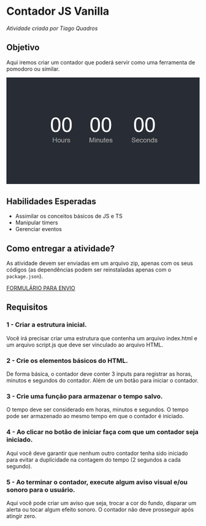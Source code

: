 # Contador JS Vanilla
*Atividade criada por Tiago Quadros*

## Objetivo
Aqui iremos criar um contador que poderá servir como uma ferramenta de pomodoro ou similar.

![Exemplo](exemplo.png)

## Habilidades Esperadas
- Assimilar os conceitos básicos de JS e TS
- Manipular timers
- Gerenciar eventos

## Como entregar a atividade?
As atividade devem ser enviadas em um arquivo zip, apenas com os seus códigos (as dependências podem ser reinstaladas apenas com o `package.json`).

[FORMULÁRIO PARA ENVIO](https://forms.gle/iJKx4yrXPouE5KpU8)

## Requisitos

### 1 - Criar a estrutura inicial.
Você irá precisar criar uma estrutura que contenha um arquivo index.html e um arquivo script.js que deve ser vinculado ao arquivo HTML.

### 2 - Crie os elementos básicos do HTML.
De forma básica, o contador deve conter 3 inputs para registrar as horas, minutos e segundos do contador. Além de um botão para iniciar o contador.

### 3 - Crie uma função para armazenar o tempo salvo.
O tempo deve ser considerado em horas, minutos e segundos. O tempo pode ser armazenado ao mesmo tempo em que o contador é iniciado.

### 4 - Ao clicar no botão de iniciar faça com que um contador seja iniciado.
Aqui você deve garantir que nenhum outro contador tenha sido iniciado para evitar a duplicidade na contagem do tempo (2 segundos a cada segundo).

### 5 - Ao terminar o contador, execute algum aviso visual e/ou sonoro para o usuário.
Aqui você pode criar um aviso que seja, trocar a cor do fundo, disparar um alerta ou tocar algum efeito sonoro.
O contador não deve prosseguir após atingir zero.
